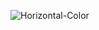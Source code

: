 ![Horizontal-Color](https://github.com/user-attachments/assets/3f5425ea-8389-484e-a457-45e35388b20e)
